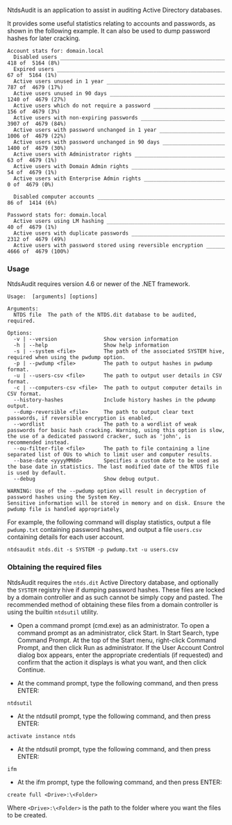 NtdsAudit is an application to assist in auditing Active Directory databases.

It provides some useful statistics relating to accounts and passwords, as shown in the following example. It can also be used to dump password hashes for later cracking. 

```
Account stats for: domain.local
  Disabled users _____________________________________________________   418 of  5164 (8%)
  Expired users ______________________________________________________    67 of  5164 (1%)
  Active users unused in 1 year ______________________________________   787 of  4679 (17%)
  Active users unused in 90 days _____________________________________  1240 of  4679 (27%)
  Active users which do not require a password _______________________   156 of  4679 (3%)
  Active users with non-expiring passwords ___________________________  3907 of  4679 (84%)
  Active users with password unchanged in 1 year _____________________  1006 of  4679 (22%)
  Active users with password unchanged in 90 days ____________________  1400 of  4679 (30%)
  Active users with Administrator rights _____________________________    63 of  4679 (1%)
  Active users with Domain Admin rights ______________________________    54 of  4679 (1%)
  Active users with Enterprise Admin rights __________________________     0 of  4679 (0%)

  Disabled computer accounts _________________________________________    86 of  1414 (6%)

Password stats for: domain.local
  Active users using LM hashing ______________________________________    40 of  4679 (1%)
  Active users with duplicate passwords ______________________________  2312 of  4679 (49%)
  Active users with password stored using reversible encryption ______  4666 of  4679 (100%)
```

### Usage
NtdsAudit requires version 4.6 or newer of the .NET framework.

```
Usage:  [arguments] [options]

Arguments:
  NTDS file  The path of the NTDS.dit database to be audited, required.

Options:
  -v | --version               Show version information
  -h | --help                  Show help information
  -s | --system <file>         The path of the associated SYSTEM hive, required when using the pwdump option.
  -p | --pwdump <file>         The path to output hashes in pwdump format.
  -u | --users-csv <file>      The path to output user details in CSV format.
  -c | --computers-csv <file>  The path to output computer details in CSV format.
  --history-hashes             Include history hashes in the pdwump output.
  --dump-reversible <file>     The path to output clear text passwords, if reversible encryption is enabled.
  --wordlist                   The path to a wordlist of weak passwords for basic hash cracking. Warning, using this option is slow, the use of a dedicated password cracker, such as 'john', is recommended instead.
  --ou-filter-file <file>      The path to file containing a line separated list of OUs to which to limit user and computer results.
  --base-date <yyyyMMdd>       Specifies a custom date to be used as the base date in statistics. The last modified date of the NTDS file is used by default.
  --debug                      Show debug output.

WARNING: Use of the --pwdump option will result in decryption of password hashes using the System Key.
Sensitive information will be stored in memory and on disk. Ensure the pwdump file is handled appropriately
```

For example, the following command will display statistics, output a file `pwdump.txt` containing password hashes, and output a file `users.csv` containing details for each user account.

```
ntdsaudit ntds.dit -s SYSTEM -p pwdump.txt -u users.csv
```

### Obtaining the required files
NtdsAudit requires the `ntds.dit` Active Directory database, and optionally the `SYSTEM` registry hive if dumping password hashes. These files are locked by a domain controller and as such cannot be simply copy and pasted. The recommended method of obtaining these files from a domain controller is using the builtin `ntdsutil` utility. 

* Open a command prompt (cmd.exe) as an administrator. To open a command prompt as an administrator, click Start. In Start Search, type Command Prompt. At the top of the Start menu, right-click Command Prompt, and then click Run as administrator. If the User Account Control dialog box appears, enter the appropriate credentials (if requested) and confirm that the action it displays is what you want, and then click Continue.

* At the command prompt, type the following command, and then press ENTER:

```
ntdsutil
```

* At the ntdsutil prompt, type the following command, and then press ENTER:

```
activate instance ntds
```

* At the ntdsutil prompt, type the following command, and then press ENTER:

```
ifm
```

* At the ifm prompt, type the following command, and then press ENTER:

```
create full <Drive>:\<Folder>
```

Where `<Drive>:\<Folder>` is the path to the folder where you want the files to be created. 
